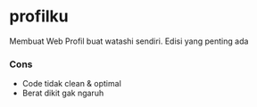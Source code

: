 # profilku
Membuat Web Profil buat watashi sendiri. Edisi yang penting ada

### Cons
- Code tidak clean & optimal
- Berat dikit gak ngaruh
